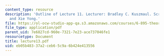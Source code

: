 ```yaml
---
content_type: resource
description: 'Outline of Lecture 11. Lecturer: Bradley C. Kuszmaul. Scribe: Seth Gilbert
  and Xie Yong.'
file: https://ol-ocw-studio-app-qa.s3.amazonaws.com/courses/6-895-theory-of-parallel-systems-sma-5509-fall-2003/eb05b48337a2ceb65c9a6b424e413556_lecture13.pdf
file_type: application/pdf
parent_uid: 7e6827cd-960e-7321-7e23-ace737046fe1
resourcetype: Document
title: lecture13.pdf
uid: eb05b483-37a2-ceb6-5c9a-6b424e413556
---
```

